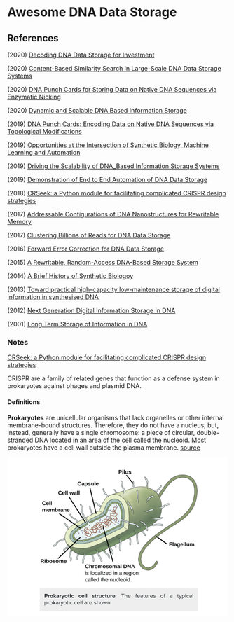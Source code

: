 # Awesome DNA Data Storage


## References

(2020) [Decoding DNA Data Storage for Investment](https://www.ncbi.nlm.nih.gov/pmc/articles/PMC7521213/)

(2020) [Content-Based Similarity Search in Large-Scale DNA Data Storage Systems](https://www.biorxiv.org/content/10.1101/2020.05.25.115477v1.full.pdf)

(2020) [DNA Punch Cards for Storing Data on Native DNA Sequences via Enzymatic Nicking](https://www.nature.com/articles/s41467-020-15588-z)

(2020) [Dynamic and Scalable DNA Based Information Storage](https://www.nature.com/articles/s41467-020-16797-2)

(2019) [DNA Punch Cards: Encoding Data on Native DNA Sequences via Topological Modifications](https://www.biorxiv.org/content/10.1101/672394v3.full.pdf)

(2019) [Opportunities at the Intersection of Synthetic Biology, Machine Learning and Automation](https://pubs.acs.org/doi/pdf/10.1021/acssynbio.8b00540)

(2019) [Driving the Scalability of DNA_Based Information Storage Systems](https://www.biorxiv.org/content/biorxiv/early/2019/03/29/591594.full.pdf)

(2019) [Demonstration of End to End Automation of DNA Data Storage](https://www.nature.com/articles/s41598-019-41228-8/)

(2018) [CRSeek: a Python module for facilitating complicated CRISPR design strategies](https://peerj.com/preprints/27094.pdf)

(2017) [Addressable Configurations of DNA Nanostructures for Rewritable Memory](https://academic.oup.com/nar/article/45/19/11459/4097620)

(2017) [Clustering Billions of Reads for DNA Data Storage](http://papers.nips.cc/paper/6928-clustering-billions-of-reads-for-dna-data-storage.pdf)

(2016) [Forward Error Correction for DNA Data Storage](https://pdf.sciencedirectassets.com/280203/1-s2.0-S1877050916X00105/1-s2.0-S1877050916308742/main.pdf?X-Amz-Security-Token=IQoJb3JpZ2luX2VjEF0aCXVzLWVhc3QtMSJGMEQCIChvhfSiL6kPY%2Fd2Oqw5Yiz1o0r6me1N9JKcys7XR6rbAiBx2jq9lXe3AO3bzjsVAPo4Sf9Nm0IkoVTCUpnr7MWi7iq9AwiW%2F%2F%2F%2F%2F%2F%2F%2F%2F%2F8BEAMaDDA1OTAwMzU0Njg2NSIMM%2BKbMwUuSRgBUUqLKpEDEzIWpyaqD09GWQc9N2NsQtKeogYL2rHMwAUbbuUIiQg09A0rEexh94MT1y%2Bd0elCa6SuvSD96zFARhV1JUSv3vq3D7xstks2VNbgvMIHhiJPfCCzhXrvJsSKgEA74WIkIafFJDl8Qmd3XCJF%2BOzEjMh2xMblXmnxxXO0lDzZdIr54wxFojHjh7i0GT8ExRBaBwPNhoD5xsTPSCo04fRgD%2BDBzq3omgOXQilwSORzKDmhwRUz9sS5IksIXLLYZLNSREungoDbf1syi2Gop3xAFsy9WavDCPMBFODDqN3UmTqgsxbeoXww5akJ1lDry72C%2BXgw0zncLYFNZrYN3cP8c6dApljU3jC03%2FK9gqvqfKstOt3G4uF7KptRzbeLdr5bSae7ZhcozJ2fa8g%2Bnm6PmVK0DqwC2WxpnH%2BMKfqohwNTYy88pGoO3EXIu6sfI0YW2juQfNizuDE%2BAmK5Irdtrh%2F7uMYFwnzcIrZWT1Nd0Bs1SW7xFol3Z7eWFj4QgzdZ4%2BQYWdVrS7XsgW2fQD8i724wzYaT%2FAU67AEL%2FOiCM9n52YWUv4FnBKhBrc8Ac%2BddIFTdOtgTWKC5kwlL15%2BzA7YEMjlXTlExrW3NTnKHHPXfaj%2BaQd6lzWPBldBLT%2FObx7IuAgrQzzxKdIiinBASpilY%2FZz8GFaL1QBzYp9FUiJEid9ev3JCBwo1MTe7lr8ZH%2BXhyovUGu6Wv34rBzJLwqAPJl3SOmpbXg1%2BemW%2FIdsfi9uq4i3xiOU5TYnl3vPvj%2BHcU5DCiSvxDBiAzuWl3KYWTTRDvcHA840grgDxMcEP%2FmTmDzzBdnmBApKdYEFilCqWrMfX8qDy1KCyQyHv5Kvi8m5z%2BQ%3D%3D&X-Amz-Algorithm=AWS4-HMAC-SHA256&X-Amz-Date=20201012T222959Z&X-Amz-SignedHeaders=host&X-Amz-Expires=300&X-Amz-Credential=ASIAQ3PHCVTYSCKFYDG4%2F20201012%2Fus-east-1%2Fs3%2Faws4_request&X-Amz-Signature=39b5485a6edc50bcdcfc928641738858c1c1ffa4baba22289712b87eb2ee72c0&hash=7e1eb9b86d6ff60167e6d59561d6609b959e6eddd8506950deb0a0d2de7aae33&host=68042c943591013ac2b2430a89b270f6af2c76d8dfd086a07176afe7c76c2c61&pii=S1877050916308742&tid=spdf-52c64e15-7939-4b8b-a3d3-d3d6e3c3040a&sid=abaebc818da9614e461b69255d7d3cebaf2bgxrqa&type=client)

(2015) [A Rewritable, Random-Access DNA-Based Storage System](https://www.nature.com/articles/srep14138)

(2014) [A Brief History of Synthetic Biologoy](https://collinslab.mit.edu/files/nrm_cameron.pdf)

(2013) [Toward practical high-capacity low-maintenance storage of digital information in synthesised DNA](https://www.ncbi.nlm.nih.gov/pmc/articles/PMC3672958/)

(2012) [Next Generation Digital Information Storage in DNA](https://www.researchgate.net/profile/George_Church/publication/230698422_Next-Generation_Digital_Information_Storage_in_DNA/links/550c03e60cf2b2450b4e5103/Next-Generation-Digital-Information-Storage-in-DNA.pdf)

(2001) [Long Term Storage of Information in DNA](https://www.researchgate.net/publication/11792112_Long-term_storage_of_information_in_DNA)

### Notes 

[CRSeek: a Python module for facilitating complicated CRISPR design strategies](https://peerj.com/preprints/27094.pdf)

CRISPR are a family of related genes that function as a defense system in prokaryotes against phages and plasmid DNA.

#### Definitions

**Prokaryotes** are unicellular organisms that lack organelles or other internal membrane-bound structures. Therefore, they do not have a nucleus, but, instead, generally have a single chromosome: a piece of circular, double-stranded DNA located in an area of the cell called the nucleoid. Most prokaryotes have a cell wall outside the plasma membrane. [source](https://courses.lumenlearning.com/boundless-biology/chapter/structure-ofprokaryotes/#:~:text=Prokaryotes%20are%20unicellular%20organisms%20that,the%20cell%20called%20the%20nucleoid.)

![Prokarayote](prokarayote.png)

